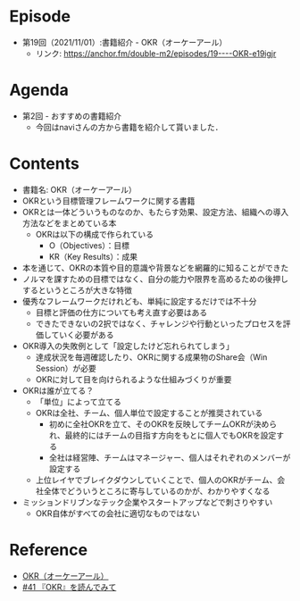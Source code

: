 # Episode

- 第19回（2021/11/01）:書籍紹介 - OKR（オーケーアール）
  - リンク: https://anchor.fm/double-m2/episodes/19----OKR-e19igjr

# Agenda

- 第2回 - おすすめの書籍紹介
  - 今回はnaviさんの方から書籍を紹介して貰いました．

# Contents

- 書籍名: OKR（オーケーアール）
- OKRという目標管理フレームワークに関する書籍
- OKRとは一体どういうものなのか、もたらす効果、設定方法、組織への導入方法などをまとめている本
  - OKRは以下の構成で作られている
    - O（Objectives）：目標
    - KR（Key Results）：成果
- 本を通じて、OKRの本質や目的意識や背景などを網羅的に知ることができた
- ノルマを課すための目標ではなく、自分の能力や限界を高めるための後押しするというところが大きな特徴
- 優秀なフレームワークだけれども、単純に設定するだけでは不十分
  - 目標と評価の仕方についても考え直す必要はある
  - できたできないの2択ではなく、チャレンジや行動といったプロセスを評価していく必要がある
- OKR導入の失敗例として「設定したけど忘れられてしまう」
  - 達成状況を毎週確認したり、OKRに関する成果物のShare会（Win Session）が必要
  - OKRに対して目を向けられるような仕組みづくりが重要
- OKRは誰が立てる？
  - 「単位」によって立てる
  - OKRは全社、チーム、個人単位で設定することが推奨されている
    - 初めに全社OKRを立て、そのOKRを反映してチームOKRが決められ、最終的にはチームの目指す方向をもとに個人でもOKRを設定する
    - 全社は経営陣、チームはマネージャー、個人はそれぞれのメンバーが設定する
  - 上位レイヤでブレイクダウンしていくことで、個人のOKRがチーム、会社全体でどういうところに寄与しているのかが、わかりやすくなる
- ミッションドリブンなテック企業やスタートアップなどで刺さりやすい
  - OKR自体がすべての会社に適切なものではない

# Reference

- [OKR（オーケーアール）](https://www.amazon.co.jp/dp/B07B2R1ZDL)
- [#41 『OKR』を読んでみて](https://note.com/nvillage24/n/n64fbe7bfce16)
